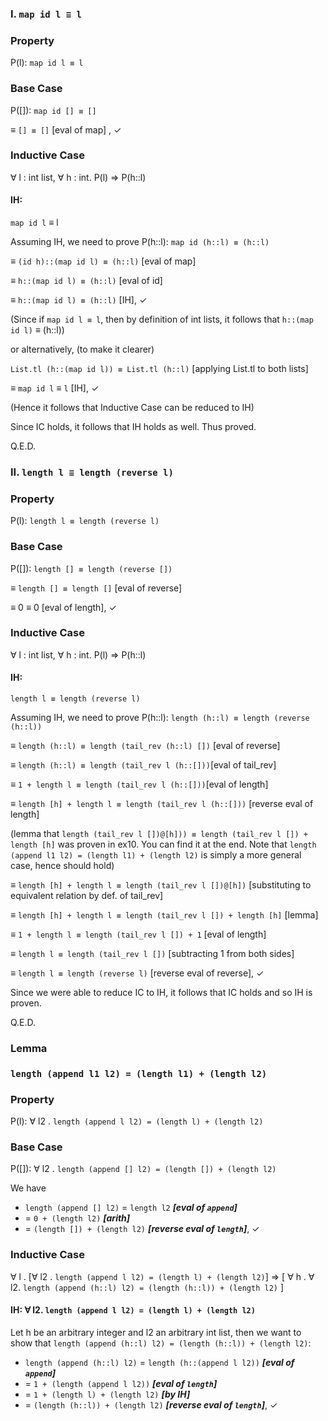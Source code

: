 ### I. ``map id l ≡ l``

### Property

P(l): `map id l ≡ l`

### Base Case

P([]): `map id [] ≡ []`

≡ `[] ≡ []` [eval of map] , ✓

### Inductive Case

∀ l : int list, ∀ h : int. P(l) ⇒ P(h::l)

#### IH:
`map id l` ≡ l

Assuming IH, we need to prove P(h::l): `map id (h::l) ≡ (h::l)`

≡ `(id h)::(map id l) ≡ (h::l)` [eval of map]

≡ `h::(map id l) ≡ (h::l)` [eval of id]

≡ `h::(map id l) ≡ (h::l)` [IH], ✓

(Since if `map id l ≡ l`, then by definition of int lists, it follows that `h::(map id l)` ≡ (h::l))

or alternatively,  (to make it clearer)

 `List.tl (h::(map id l)) ≡ List.tl (h::l)` [applying List.tl to both lists]

≡ `map id l` ≡ `l` [IH], ✓

(Hence it follows that Inductive Case can be reduced to IH)

Since IC holds, it follows that IH holds as well. Thus proved.

Q.E.D.

### II. ``length l ≡ length (reverse l)``

### Property

P(l): `length l ≡ length (reverse l)`

### Base Case

P([]): `length [] ≡ length (reverse [])`

≡ `length [] ≡ length []` [eval of reverse]

≡ 0 ≡ 0 [eval of length], ✓

### Inductive Case

∀ l : int list, ∀ h : int. P(l) ⇒ P(h::l)

#### IH:
`length l ≡ length (reverse l)`

Assuming IH, we need to prove P(h::l): `length (h::l) ≡ length (reverse (h::l))`

≡ `length (h::l) ≡ length (tail_rev (h::l) [])` [eval of reverse]

≡ `length (h::l) ≡ length (tail_rev l (h::[]))`[eval of tail_rev]

≡ `1 + length l ≡ length (tail_rev l (h::[]))`[eval of length]

≡ `length [h] + length l ≡ length (tail_rev l (h::[]))` [reverse eval of length]

(lemma that `length (tail_rev l [])@[h])) ≡ length (tail_rev l []) + length [h]` was proven in ex10. You can find it at the end. Note that `length (append l1 l2) = (length l1) + (length l2)` is simply a more general case, hence should hold)

≡ `length [h] + length l ≡ length (tail_rev l [])@[h])` [substituting to equivalent relation by def. of tail_rev]

≡ `length [h] + length l ≡ length (tail_rev l []) + length [h]` [lemma]

≡ `1 + length l ≡ length (tail_rev l []) + 1` [eval of length]

≡ `length l ≡ length (tail_rev l [])` [subtracting 1 from both sides]

≡ `length l ≡ length (reverse l)` [reverse eval of reverse], ✓

Since we were able to reduce IC to IH, it follows that IC holds and so IH is proven.

Q.E.D.

### Lemma

### `length (append l1 l2) = (length l1) + (length l2)`

### Property
P(l): &forall; l2 . `length (append l l2) = (length l) + (length l2)`

### Base Case
P([]): &forall; l2 . `length (append [] l2) = (length []) + (length l2)`

We have
+ `length (append [] l2)` = `length l2` ***[eval of `append`]***
+ = `0 + (length l2)` ***[arith]***
+ = `(length []) + (length l2)` ***[reverse eval of `length`]***, &check;

### Inductive Case
&forall; l . [&forall; l2 . `length (append l l2) = (length l) + (length l2)`] &rArr; [ &forall; h . &forall; l2. `length (append (h::l) l2) = (length (h::l)) + (length l2)` ]

#### IH: &forall; l2. `length (append l l2) = (length l) + (length l2)`
Let h be an arbitrary integer and l2 an arbitrary int list, then we want to show that `length (append (h::l) l2) = (length (h::l)) + (length l2)`:

+ `length (append (h::l) l2)` = `length (h::(append l l2))` ***[eval of `append`]***
+ = `1 + (length (append l l2))` ***[eval of `length`]***
+ = `1 + (length l) + (length l2)` ***[by IH]***
+ = `(length (h::l)) + (length l2)` ***[reverse eval of `length`]***, &check;
